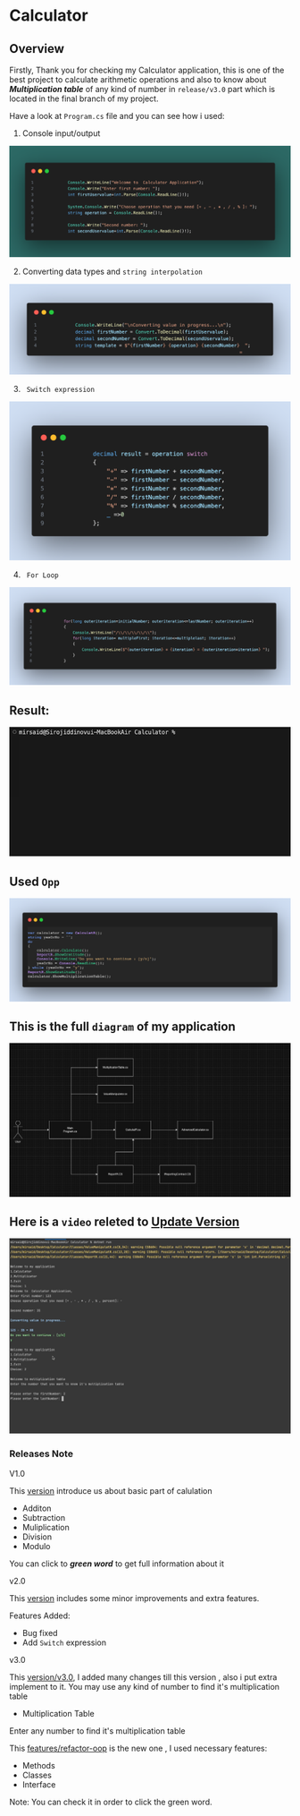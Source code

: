 # Calculator

## Overview
Firstly, Thank you for checking my Calculator application, this is one of the best project to calculate arithmetic operations and also to know about ***Multiplication table*** of any kind of number in `release/v3.0` part which is located in the final branch of my project.

Have a look at `Program.cs` file and you can see how i used:

1. Console input/output

![](./Assets/input%20output)



2. Converting data types and `string interpolation`

![](./Assets/converting%20and%20string%20Interpolition)



3. ` Switch expression`

![](./Assets/Switch%20expression)


4. ` For Loop`

![](./Assets/for%20loop)

## Result:

![](./Assets/Jul-25-2023%2010-00-46.gif)


## Used `Opp`

![](./Assets/refactor-oop%20photos)


## This is the full `diagram` of my application

![](./Assets/f/Screenshot%202023-08-22%20at%2018.25.46.png)



## Here is a `video` releted to [Update Version](https://github.com/Mirsaid04/Calculator/tree/features/refactor-oop)

![](./Assets/Aug-19-2023%2016-50-34.gif)


### Releases Note

V1.0

This [version](https://github.com/Mirsaid04/Calculator/tree/releases/v1.0) introduce us about basic part of calulation

* Additon
* Subtraction
* Muliplication
* Division
* Modulo

You can click to ***green word*** to get full information about it

v2.0

This [version](https://github.com/Mirsaid04/Calculator/tree/releases/v2.0) includes some minor improvements and extra features.

Features Added:

* Bug fixed
* Add `Switch` expression

v3.0 

This [version/v3.0](https://github.com/Mirsaid04/Calculator/tree/releases/v3.0), I added many changes till this version , also i put extra implement to it. You may use any kind of number to find it's multiplication table 

 * Multiplication Table

  Enter any number to find it's multiplication table

This [features/refactor-oop](https://github.com/Mirsaid04/Calculator/tree/features/refactor-oop) is the new one , I used necessary features:

* Methods
* Classes
* Interface

Note: You can check it in order to click the green word.










